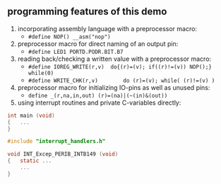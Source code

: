 programming features of this demo
---

1. incorporating assembly language with a preprocessor macro:
   - `#define NOP() __asm("nop")`
1. preprocessor macro for direct naming of an output pin:
   - `#define LED1 PORTD.PODR.BIT.B7`
1. reading back/checking a written value with a preprocessor macro:
   - `#define IOREG_WRITE(r,v)	do{(r)=(v); if((r)!=(v)) NOP();} while(0)`
   - `#define WRITE_CHK(r,v)		do (r)=(v); while( (r)!=(v) )`
1. preprocessor macro for initializing IO-pins as well as unused pins:
   - `define _(r,na,in,out) (r)=(na)|(~(in)&(out))`
1. using interrupt routines and private C-variables directly:
```.c
int main (void)
{	...
}

#include "interrupt_handlers.h"

void INT_Excep_PERIB_INTB149 (void)
{	static ...
	...
}
```
